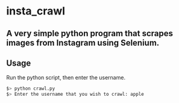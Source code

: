 ﻿# insta_crawl
 A very simple python program that scrapes images from Instagram using Selenium.
------------------------------------------
## Usage
Run the python script, then enter the username. 
```python
$> python crawl.py 
$> Enter the username that you wish to crawl: apple
```
